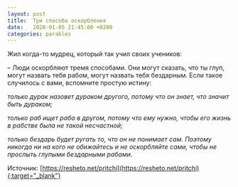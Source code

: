```yaml
---
layout: post
title:  Три способа оскорбления
date:   2020-01-05 21:45:00 +0200
categories: parables
---
```

Жил когда-то мудрец, который так учил своих учеников:

– Люди оскорбляют тремя способами. Они могут сказать, что ты глуп, могут назвать тебя рабом, могут назвать тебя бездарным. Если такое случилось с вами, вспомните простую истину:

*только дурак назовет дураком другого, потому что он знает, что значит быть дураком;*

*только раб ищет раба в другом, потому что ему нужно, чтобы его жизнь в рабстве была не такой несчастной;*

*только бездарь будет ругать то, что он не понимает сам. Поэтому никогда ни на кого не обижайтесь и не оскорбляйте сами, чтобы не прослыть глупыми бездарными рабами.*

Источник: [https://resheto.net/pritchi](https://resheto.net/pritchi){:target="_blank"}